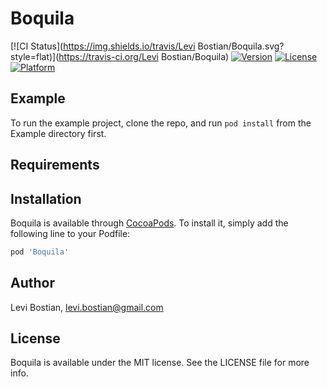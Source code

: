 # Boquila

[![CI Status](https://img.shields.io/travis/Levi Bostian/Boquila.svg?style=flat)](https://travis-ci.org/Levi Bostian/Boquila)
[![Version](https://img.shields.io/cocoapods/v/Boquila.svg?style=flat)](https://cocoapods.org/pods/Boquila)
[![License](https://img.shields.io/cocoapods/l/Boquila.svg?style=flat)](https://cocoapods.org/pods/Boquila)
[![Platform](https://img.shields.io/cocoapods/p/Boquila.svg?style=flat)](https://cocoapods.org/pods/Boquila)

## Example

To run the example project, clone the repo, and run `pod install` from the Example directory first.

## Requirements

## Installation

Boquila is available through [CocoaPods](https://cocoapods.org). To install
it, simply add the following line to your Podfile:

```ruby
pod 'Boquila'
```

## Author

Levi Bostian, levi.bostian@gmail.com

## License

Boquila is available under the MIT license. See the LICENSE file for more info.
